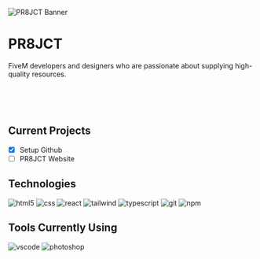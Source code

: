![PR8JCT Banner](https://github.com/PR8JCTStudios/.github/assets/89382232/0d9bc240-a33c-4047-8e41-3e99682a7246)

# PR8JCT
FiveM developers and designers who are passionate about supplying high-quality resources.

<br>
<br>
<br>

## Current Projects
- [x] Setup Github
- [ ] PR8JCT Website

## Technologies
<p>
  <img alt="html5" src="https://img.shields.io/badge/-HTML5-E34F26?style=for-the-badge&logo=html5&logoColor=white" />
  <img alt="css" src="https://img.shields.io/badge/CSS-239120?style=for-the-badge&logo=css3&logoColor=white" />
  <img alt="react" src="https://img.shields.io/badge/-React-45b8d8?style=for-the-badge&logo=react&logoColor=white" />
  <img alt="tailwind" src="https://img.shields.io/badge/Tailwind_CSS-38B2AC?style=for-the-badge&logo=tailwind-css&logoColor=white" />
  <img alt="typescript" src="https://img.shields.io/badge/-TypeScript-007ACC?style=for-the-badge&logo=typescript&logoColor=white" />
  <img alt="git" src="https://img.shields.io/badge/-Git-F05032?style=for-the-badge&logo=git&logoColor=white" />
  <img alt="npm" src="https://img.shields.io/badge/-NPM-CB3837?style=for-the-badge&logo=npm&logoColor=white" />
</p>

## Tools Currently Using
<p>
  <img alt="vscode" src="https://img.shields.io/badge/Visual_Studio_Code-0078D4?style=for-the-badge&logo=visual%20studio%20code&logoColor=white" />
  <img alt="photoshop" src="https://img.shields.io/badge/Adobe%20Photoshop-31A8FF?style=for-the-badge&logo=Adobe%20Photoshop&logoColor=black" />
</p>
